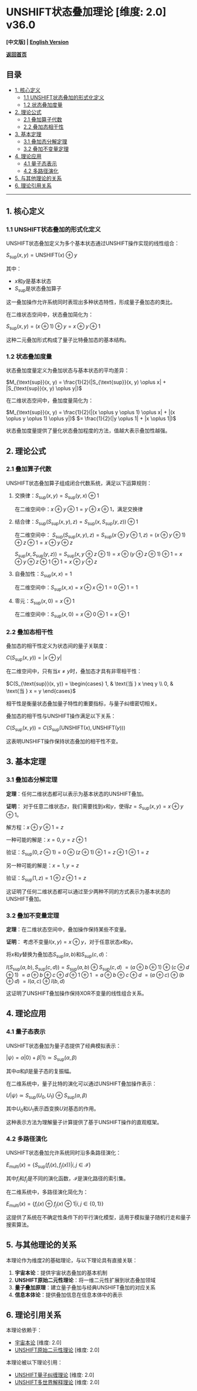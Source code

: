 # UNSHIFT状态叠加理论 [维度: 2.0] v36.0

**[中文版] | [English Version](formal_theory_unshift_state_superposition_en.md)**

**[返回首页](../README.md)**

## 目录

- [1. 核心定义](#1-核心定义)
  - [1.1 UNSHIFT状态叠加的形式化定义](#11-unshift状态叠加的形式化定义)
  - [1.2 状态叠加度量](#12-状态叠加度量)
- [2. 理论公式](#2-理论公式)
  - [2.1 叠加算子代数](#21-叠加算子代数)
  - [2.2 叠加态相干性](#22-叠加态相干性)
- [3. 基本定理](#3-基本定理)
  - [3.1 叠加态分解定理](#31-叠加态分解定理)
  - [3.2 叠加不变量定理](#32-叠加不变量定理)
- [4. 理论应用](#4-理论应用)
  - [4.1 量子态表示](#41-量子态表示)
  - [4.2 多路径演化](#42-多路径演化)
- [5. 与其他理论的关系](#5-与其他理论的关系)
- [6. 理论引用关系](#6-理论引用关系)

---

## 1. 核心定义

### 1.1 UNSHIFT状态叠加的形式化定义

UNSHIFT状态叠加定义为多个基本状态通过UNSHIFT操作实现的线性组合：

$`S_{\text{sup}}(x, y) = \text{UNSHIFT}(x) \oplus y`$

其中：
- $`x`$和$`y`$是基本状态
- $`S_{\text{sup}}`$是状态叠加算子

这一叠加操作允许系统同时表现出多种状态特性，形成量子叠加态的类比。

在二维状态空间中，状态叠加简化为：

$`S_{\text{sup}}(x, y) = (x \oplus 1) \oplus y = x \oplus y \oplus 1`$

这种二元叠加形式构成了量子比特叠加态的基本结构。

### 1.2 状态叠加度量

状态叠加度量定义为叠加状态与基本状态的平均差异：

$`M_{\text{sup}}(x, y) = \frac{1}{2}(|S_{\text{sup}}(x, y) \oplus x| + |S_{\text{sup}}(x, y) \oplus y|)`$

在二维状态空间中，叠加度量简化为：

$`M_{\text{sup}}(x, y) = \frac{1}{2}(|(x \oplus y \oplus 1) \oplus x| + |(x \oplus y \oplus 1) \oplus y|)`$
$`= \frac{1}{2}(|y \oplus 1| + |x \oplus 1|)`$

状态叠加度量提供了量化状态叠加程度的方法，值越大表示叠加性越强。

## 2. 理论公式

### 2.1 叠加算子代数

UNSHIFT状态叠加算子组成闭合代数系统，满足以下运算规则：

1. 交换律：$`S_{\text{sup}}(x, y) = S_{\text{sup}}(y, x) \oplus 1`$
   
   在二维空间中：$`x \oplus y \oplus 1 = y \oplus x \oplus 1`$，满足交换律

2. 结合律：$`S_{\text{sup}}(S_{\text{sup}}(x, y), z) = S_{\text{sup}}(x, S_{\text{sup}}(y, z)) \oplus 1`$
   
   在二维空间中：
   $`S_{\text{sup}}(S_{\text{sup}}(x, y), z) = S_{\text{sup}}(x \oplus y \oplus 1, z) = (x \oplus y \oplus 1) \oplus z \oplus 1 = x \oplus y \oplus z`$
   
   $`S_{\text{sup}}(x, S_{\text{sup}}(y, z)) = S_{\text{sup}}(x, y \oplus z \oplus 1) = x \oplus (y \oplus z \oplus 1) \oplus 1 = x \oplus y \oplus z \oplus 1 \oplus 1 = x \oplus y \oplus z`$

3. 自叠加性：$`S_{\text{sup}}(x, x) = 1`$
   
   在二维空间中：$`S_{\text{sup}}(x, x) = x \oplus x \oplus 1 = 0 \oplus 1 = 1`$

4. 零元：$`S_{\text{sup}}(x, 0) = x \oplus 1`$
   
   在二维空间中：$`S_{\text{sup}}(x, 0) = x \oplus 0 \oplus 1 = x \oplus 1`$

### 2.2 叠加态相干性

叠加态的相干性定义为状态间的量子关联度：

$`C(S_{\text{sup}}(x, y)) = |x \oplus y|`$

在二维空间中，只有当$`x \neq y`$时，叠加态才具有非零相干性：

$`C(S_{\text{sup}}(x, y)) = \begin{cases}
  1, & \text{当 } x \neq y \\
  0, & \text{当 } x = y
\end{cases}`$

相干性是衡量状态叠加量子特性的重要指标，与量子纠缠密切相关。

叠加态的相干性与UNSHIFT操作满足以下关系：

$`C(S_{\text{sup}}(x, y)) = C(S_{\text{sup}}(\text{UNSHIFT}(x), \text{UNSHIFT}(y)))`$

这表明UNSHIFT操作保持状态叠加的相干性不变。

## 3. 基本定理

### 3.1 叠加态分解定理

**定理**：任何二维状态都可以表示为基本状态的UNSHIFT叠加。

**证明**：
对于任意二维状态$`z`$，我们需要找到$`x`$和$`y`$，使得$`z = S_{\text{sup}}(x, y) = x \oplus y \oplus 1`$。

解方程：$`x \oplus y \oplus 1 = z`$

一种可能的解是：$`x = 0, y = z \oplus 1`$

验证：$`S_{\text{sup}}(0, z \oplus 1) = 0 \oplus (z \oplus 1) \oplus 1 = z \oplus 1 \oplus 1 = z`$

另一种可能的解是：$`x = 1, y = z`$

验证：$`S_{\text{sup}}(1, z) = 1 \oplus z \oplus 1 = z`$

这证明了任何二维状态都可以通过至少两种不同的方式表示为基本状态的UNSHIFT叠加。

### 3.2 叠加不变量定理

**定理**：在二维状态空间中，叠加操作保持某些不变量。

**证明**：
考虑不变量$`I(x, y) = x \oplus y`$，对于任意状态$`x`$和$`y`$。

将$`x`$和$`y`$替换为叠加态$`S_{\text{sup}}(a, b)`$和$`S_{\text{sup}}(c, d)`$：

$`I(S_{\text{sup}}(a, b), S_{\text{sup}}(c, d)) = S_{\text{sup}}(a, b) \oplus S_{\text{sup}}(c, d)`$
$`= (a \oplus b \oplus 1) \oplus (c \oplus d \oplus 1)`$
$`= a \oplus b \oplus c \oplus d \oplus 1 \oplus 1`$
$`= a \oplus b \oplus c \oplus d`$
$`= (a \oplus c) \oplus (b \oplus d)`$
$`= I(a, c) \oplus I(b, d)`$

这证明了UNSHIFT叠加操作保持XOR不变量的线性组合关系。

## 4. 理论应用

### 4.1 量子态表示

UNSHIFT状态叠加为量子态提供了经典模拟表示：

$`|\psi\rangle = \alpha|0\rangle + \beta|1\rangle \simeq S_{\text{sup}}(\alpha, \beta)`$

其中$`\alpha`$和$`\beta`$是量子态的复振幅。

在二维系统中，量子比特的演化可以通过UNSHIFT叠加操作表示：

$`U|\psi\rangle \simeq S_{\text{sup}}(U_0, U_1) \oplus S_{\text{sup}}(\alpha, \beta)`$

其中$`U_0`$和$`U_1`$表示酉变换$`U`$对基态的作用。

这种表示方法为理解量子计算提供了基于UNSHIFT操作的直观框架。

### 4.2 多路径演化

UNSHIFT状态叠加允许系统同时沿多条路径演化：

$`E_{\text{multi}}(x) = \{S_{\text{sup}}(f_i(x), f_j(x)) | i, j \in \mathcal{I}\}`$

其中$`f_i`$和$`f_j`$是不同的演化函数，$`\mathcal{I}`$是演化路径的索引集。

在二维系统中，多路径演化简化为：

$`E_{\text{multi}}(x) = \{f_i(x) \oplus f_j(x) \oplus 1 | i, j \in \{0, 1\}\}`$

这提供了系统在不确定性条件下的平行演化模型，适用于模拟量子随机行走和量子搜索算法。

## 5. 与其他理论的关系

本理论作为维度2的基础理论，与以下理论具有直接关联：

1. **宇宙本论**：提供宇宙状态叠加的基本机制
2. **UNSHIFT原始二元性理论**：将一维二元性扩展到状态叠加领域
3. **量子叠加原理**：建立量子叠加与经典UNSHIFT叠加的对应关系
4. **信息本体论**：提供叠加信息在信息本体中的表示

## 6. 理论引用关系

本理论依赖于：
- [宇宙本论](formal_theory_cosmic_ontology.md) [维度: 2.0]
- [UNSHIFT原始二元性理论](formal_theory_unshift_primitive_duality.md) [维度: 2.0]

本理论被以下理论引用：
- [UNSHIFT量子纠缠理论](formal_theory_unshift_quantum_entanglement.md) [维度: 2.0]
- [UNSHIFT多世界解释理论](formal_theory_unshift_many_worlds_interpretation.md) [维度: 2.0] 
